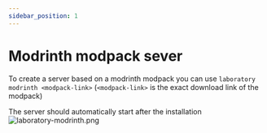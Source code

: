 ```yaml
---
sidebar_position: 1
---
```


# Modrinth modpack sever

To create a server based on a modrinth modpack you can use `laboratory modrinth <modpack-link>` (`<modpack-link>` is the exact download link of the modpack)

The server should automatically start after the installation
![laboratory-modrinth.png](/img/docs/laboratory-modrinth.png)